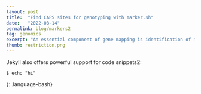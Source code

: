 ```yaml
---
layout: post
title:  "Find CAPS sites for genotyping with marker.sh"
date:   "2022-08-14"
permalink: blog/markers2
tag: genomics
excerpt: "An essential component of gene mapping is identification of markers. This article discuss a simple script written to discover CAPS markers from vcf file2."
thumb: restriction.png
---
```


Jekyll also offers powerful support for code snippets2:

```
$ echo "hi"
```
{: .language-bash}